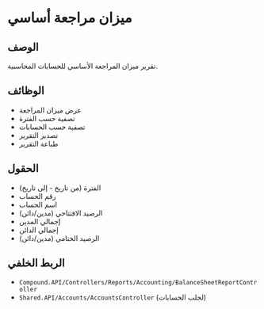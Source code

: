 # ميزان مراجعة أساسي

## الوصف
تقرير ميزان المراجعة الأساسي للحسابات المحاسبية.

## الوظائف
- عرض ميزان المراجعة
- تصفية حسب الفترة
- تصفية حسب الحسابات
- تصدير التقرير
- طباعة التقرير

## الحقول
- الفترة (من تاريخ - إلى تاريخ)
- رقم الحساب
- اسم الحساب
- الرصيد الافتتاحي (مدين/دائن)
- إجمالي المدين
- إجمالي الدائن
- الرصيد الختامي (مدين/دائن)

## الربط الخلفي
- `Compound.API/Controllers/Reports/Accounting/BalanceSheetReportController`
- `Shared.API/Accounts/AccountsController` (لجلب الحسابات)
